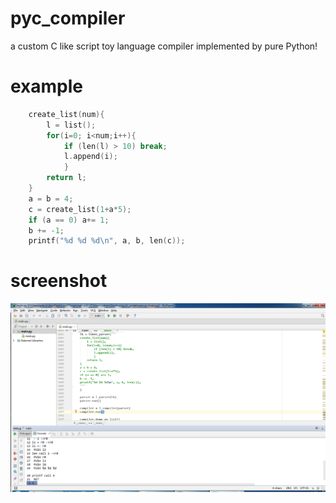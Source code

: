 # pyc_compiler

a custom C like script toy language compiler implemented by pure Python!

# example
``` c
    create_list(num){
        l = list();
        for(i=0; i<num;i++){
            if (len(l) > 10) break;
            l.append(i);
            }
        return l;
    }
    a = b = 4;
    c = create_list(1+a*5);
    if (a == 0) a+= 1;    
    b += -1;
    printf("%d %d %d\n", a, b, len(c));
```

# screenshot

![image](https://github.com/boywhp/pyc_compiler/blob/master/compiler.PNG)

